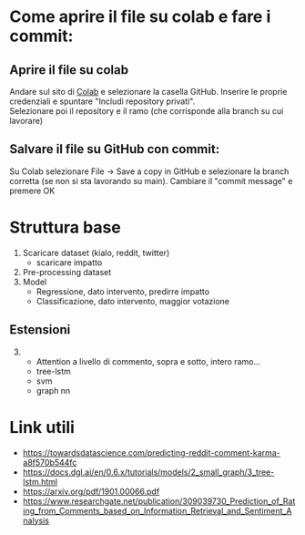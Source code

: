 # Come aprire il file su colab e fare i commit:
## Aprire il file su colab
Andare sul sito di [Colab](https://colab.research.google.com/?utm_source=scs-index) e selezionare la casella GitHub. 
Inserire le proprie credenziali e spuntare "Includi repository privati".  
Selezionare poi il repository e il ramo (che corrisponde alla branch su cui lavorare)

## Salvare il file su GitHub con commit:
Su Colab selezionare File -> Save a copy in GitHub e selezionare la branch corretta (se non si sta lavorando su main). Cambiare il "commit message" e premere OK

# Struttura base
1. Scaricare dataset (kialo, reddit, twitter)
   - scaricare impatto
2. Pre-processing dataset
3. Model
   - Regressione, dato intervento, predirre impatto 
   - Classificazione, dato intervento, maggior votazione

## Estensioni
3. - Attention a livello di commento, sopra e sotto, intero ramo...
   - tree-lstm
   - svm
   - graph nn

# Link utili
- https://towardsdatascience.com/predicting-reddit-comment-karma-a8f570b544fc
- https://docs.dgl.ai/en/0.6.x/tutorials/models/2_small_graph/3_tree-lstm.html
- https://arxiv.org/pdf/1901.00066.pdf
- https://www.researchgate.net/publication/309039730_Prediction_of_Rating_from_Comments_based_on_Information_Retrieval_and_Sentiment_Analysis

